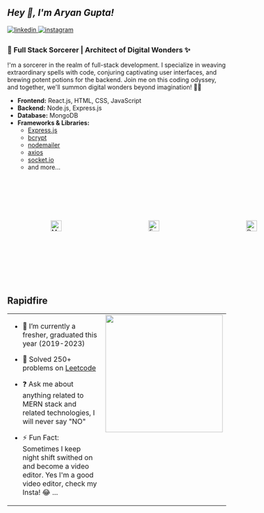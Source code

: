 ## *Hey 👋, I'm Aryan Gupta!*  
  

<a href="https://linkedin.com/in/guptaajee" target="_blank">
<img src=https://img.shields.io/badge/linkedin-%231E77B5.svg?&style=for-the-badge&logo=linkedin&logoColor=white alt=linkedin style="margin-bottom: 5px;" />
</a>
<a href="https://instagram.com/whyarcky" target="_blank">
<img src=https://img.shields.io/badge/instagram-%23000000.svg?&style=for-the-badge&logo=instagram&logoColor=white alt=instagram style="margin-bottom: 5px;" />
</a>  
  



### 🚀 Full Stack Sorcerer | Architect of Digital Wonders ✨  
!'m a sorcerer in the realm of full-stack development. I specialize in weaving extraordinary spells with code, conjuring captivating user interfaces, and brewing potent potions for the backend. Join me on this coding odyssey, and together, we'll summon digital wonders beyond imagination! 🌌✨  


- **Frontend:** React.js, HTML, CSS, JavaScript
- **Backend:** Node.js, Express.js
- **Database:** MongoDB
- **Frameworks & Libraries:**
  - [Express.js](https://expressjs.com/)
  - [bcrypt](https://www.npmjs.com/package/bcrypt)
  - [nodemailer](https://nodemailer.com/)
  - [axios](https://axios-http.com/)
  - [socket.io](https://socket.io/)
  - and more...
 
<div align="left" style="display: flex; justify-content: space-between; align-items: center; flex-direction: row;" style="padding:"20px">
<a href="https://www.mongodb.com/" target="_blank"><img style="margin: 100px" src="https://profilinator.rishav.dev/skills-assets/mongodb-original-wordmark.svg" alt="MongoDB" height="25" /></a>  
<a href="https://expressjs.com/" target="_blank"><img style="margin: 100px" src="https://profilinator.rishav.dev/skills-assets/express-original-wordmark.svg" alt="Express.js" height="25" /></a> 
<a href="https://reactjs.org/" target="_blank"><img style="margin: 100px" src="https://profilinator.rishav.dev/skills-assets/react-original-wordmark.svg" alt="React" height="25" /></a>  
<a href="https://nodejs.org/" target="_blank"><img style="margin: 100px" src="https://profilinator.rishav.dev/skills-assets/nodejs-original-wordmark.svg" alt="Node.js" height="25" /></a> 
<a href="https://redux.js.org/" target="_blank"><img style="margin: 100px" src="https://profilinator.rishav.dev/skills-assets/redux-original.svg" alt="Redux" height="25" /></a>  
<a href="https://mui.com/" target="_blank"><img style="margin: 100px" src="https://profilinator.rishav.dev/skills-assets/mui.png" alt="Material UI" height="25" /></a>  
<a href="https://www.tailwindcss.com/" target="_blank"><img style="margin: 100px" src="https://profilinator.rishav.dev/skills-assets/tailwindcss.svg" alt="Tailwind CSS" height="25" /></a> 
  <a href="https://www.javascript.com/" target="_blank"><img style="margin: 100px" src="https://profilinator.rishav.dev/skills-assets/javascript-original.svg" alt="JavaScript" height="25" /></a>  
<a href="https://www.cplusplus.com/" target="_blank"><img style="margin: 100px" src="https://profilinator.rishav.dev/skills-assets/cplusplus-original.svg" alt="C++" height="25" /></a>  
<a href="https://www.typescriptlang.org/" target="_blank"><img style="margin: 100px" src="https://profilinator.rishav.dev/skills-assets/typescript-original.svg" alt="TypeScript" height="25" /></a>  
<a href="https://www.cprogramming.com/" target="_blank"><img style="margin: 100px" src="https://profilinator.rishav.dev/skills-assets/c-original.svg" alt="C" height="25" /></a>  
<a href="https://www.java.com/" target="_blank"><img style="margin: 100px" src="https://profilinator.rishav.dev/skills-assets/java-original-wordmark.svg" alt="Java" height="25" /></a> 
  <a href="https://github.com/" target="_blank"><img style="margin: 100px" src="https://profilinator.rishav.dev/skills-assets/git-scm-icon.svg" alt="Git" height="25" /></a>  
<a href="https://www.linux.org/" target="_blank"><img style="margin: 100px" src="https://profilinator.rishav.dev/skills-assets/linux-original.svg" alt="Linux" height="25" /></a>  
  <a href="https://www.adobe.com/in/products/photoshop.html" target="_blank"><img style="margin: 100px" src="https://profilinator.rishav.dev/skills-assets/photoshop-plain.svg" alt="Photoshop" height="25" /></a>  
<a href="https://www.adobe.com/in/products/premiere.html" target="_blank"><img style="margin: 100px" src="https://profilinator.rishav.dev/skills-assets/adobepremierepro.png" alt="Premiere Pro" height="25" /></a>  
<a href="https://www.adobe.com/in/products/aftereffects.html" target="_blank"><img style="margin: 100px" src="https://profilinator.rishav.dev/skills-assets/aftereffects.png" alt="After Effects" height="25" /></a>  
</div> 
  

<br/>  


## Rapidfire  
<table><tr><td valign="top" width="50%">

- 🔭 I’m currently a fresher, graduated this year (2019-2023)  
  

- 🌱 Solved 250+ problems on [Leetcode](https://leetcode.com/guptaajee_)  
  

- ❓ Ask me about anything related to MERN stack and related technologies, I will never say "NO"  
  

- ⚡ Fun Fact: Sometimes I keep night shift swithed on and become a video editor. Yes I'm a good video editor, check my Insta! 😂 ...  


</td><td valign="top" width="50%">

<div align="right">
<img src="https://images.unsplash.com/photo-1605559424843-9e4c228bf1c2?q=80&w=1000&auto=format&fit=crop&ixlib=rb-4.0.3&ixid=M3wxMjA3fDB8MHxzZWFyY2h8MTF8fGNhcnN8ZW58MHx8MHx8fDA%3D" align="right" height="270" width="" />
</div>  


</td></tr></table>  

<br/>  


